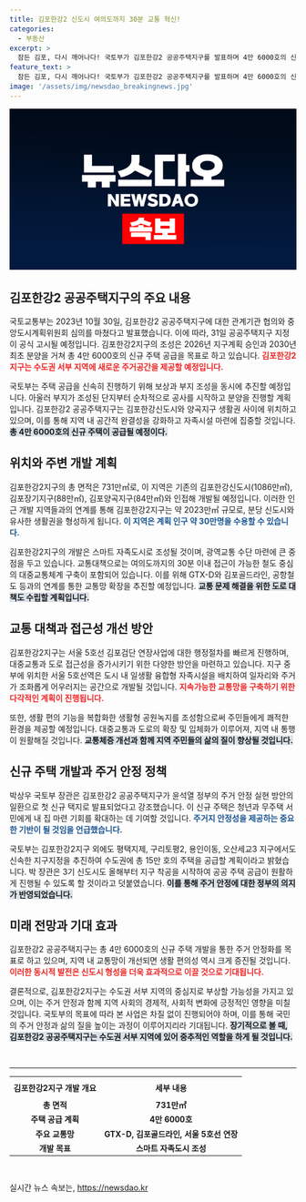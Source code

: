 ```yaml
---
title: 김포한강2 신도시 여의도까지 30분 교통 혁신!
categories:
  - 부동산
excerpt: >
  잠든 김포, 다시 깨어나다! 국토부가 김포한강2 공공주택지구를 발표하며 4만 6000호의 신규 주택을 공급할 계획이라고 밝혔습니다. 교통난 해소와 생활형 공원녹지 조성으로 더 나은 미래가 펼쳐질 것입니다!
feature_text: >
  잠든 김포, 다시 깨어나다! 국토부가 김포한강2 공공주택지구를 발표하며 4만 6000호의 신규 주택을 공급할 계획이라고 밝혔습니다. 교통난 해소와 생활형 공원녹지 조성으로 더 나은 미래가 펼쳐질 것입니다!
image: '/assets/img/newsdao_breakingnews.jpg'
---
```


<p><img src="/assets/img/newsdao_breakingnews.jpg" alt="pcversion 속보" /></p>

<h2 data-ke-size="size26">김포한강2 공공주택지구의 주요 내용</h2>

<p data-ke-size="size16">국토교통부는 2023년 10월 30일, 김포한강2 공공주택지구에 대한 관계기관 협의와 중앙도시계획위원회 심의를 마쳤다고 발표했습니다. 이에 따라, 31일 공공주택지구 지정이 공식 고시될 예정입니다. 김포한강2지구의 조성은 2026년 지구계획 승인과 2030년 최초 분양을 거쳐 총 4만 6000호의 신규 주택 공급을 목표로 하고 있습니다. <b><span style="color: #ee2323;">김포한강2지구는 수도권 서부 지역에 새로운 주거공간을 제공할 예정입니다.</span></b></p>

<p data-ke-size="size16">국토부는 주택 공급을 신속히 진행하기 위해 보상과 부지 조성을 동시에 추진할 예정입니다. 아울러 부지가 조성된 단지부터 순차적으로 공사를 시작하고 분양을 진행할 계획입니다. 김포한강2 공공주택지구는 김포한강신도시와 양곡지구 생활권 사이에 위치하고 있으며, 이를 통해 지역 내 공간적 완결성을 강화하고 자족시설 마련에 집중할 것입니다. <b><span style="background-color: #21538527;">총 4만 6000호의 신규 주택이 공급될 예정이다.</span></b></p>

<h2 data-ke-size="size26">위치와 주변 개발 계획</h2>

<p data-ke-size="size16">김포한강2지구의 총 면적은 731만㎡로, 이 지역은 기존의 김포한강신도시(1086만㎡), 김포장기지구(88만㎡), 김포양곡지구(84만㎡)와 인접해 개발될 예정입니다. 이러한 인근 개발 지역들과의 연계를 통해 김포한강2지구는 약 2023만㎡ 규모로, 분당 신도시와 유사한 생활권을 형성하게 됩니다. <b><span style="color: #1a5490;">이 지역은 계획 인구 약 30만명을 수용할 수 있습니다.</span></b></p>

<p data-ke-size="size16">김포한강2지구의 개발은 스마트 자족도시로 조성될 것이며, 광역교통 수단 마련에 큰 중점을 두고 있습니다. 교통대책으로는 여의도까지의 30분 이내 접근이 가능한 철도 중심의 대중교통체계 구축이 포함되어 있습니다. 이를 위해 GTX-D와 김포골드라인, 공항철도 등과의 연계를 통한 교통망 확장을 추진할 예정입니다. <b><span style="background-color: #21538527;">교통 문제 해결을 위한 도로 대책도 수립할 계획입니다.</span></b></p>

<h2 data-ke-size="size26">교통 대책과 접근성 개선 방안</h2>

<p data-ke-size="size16">김포한강2지구는 서울 5호선 김포검단 연장사업에 대한 행정절차를 빠르게 진행하며, 대중교통과 도로 접근성을 증가시키기 위한 다양한 방안을 마련하고 있습니다. 지구 중부에 위치한 서울 5호선역은 도시 내 일생활 융합형 자족시설을 배치하여 일자리와 주거가 조화롭게 어우러지는 공간으로 개발될 것입니다. <b><span style="color: #ee2323;">지속가능한 교통망을 구축하기 위한 다각적인 계획이 진행됩니다.</span></b></p>

<p data-ke-size="size16">또한, 생활 편의 기능을 복합화한 생활형 공원녹지를 조성함으로써 주민들에게 쾌적한 환경을 제공할 예정입니다. 대중교통과 도로의 확장 및 입체화가 이루어져, 지역 내 통행이 원활해질 것입니다. <b><span style="background-color: #21538527;">교통체증 개선과 함께 지역 주민들의 삶의 질이 향상될 것입니다.</span></b></p>

<h2 data-ke-size="size26">신규 주택 개발과 주거 안정 정책</h2>

<p data-ke-size="size16">박상우 국토부 장관은 김포한강2 공공주택지구가 윤석열 정부의 주거 안정 실현 방안의 일환으로 첫 신규 택지로 발표되었다고 강조했습니다. 이 신규 주택은 청년과 무주택 서민에게 내 집 마련 기회를 확대하는 데 기여할 것입니다. <b><span style="color: #1a5490;">주거지 안정성을 제공하는 중요한 기반이 될 것임을 언급했습니다.</span></b></p>

<p data-ke-size="size16">국토부는 김포한강2지구 외에도 평택지제, 구리토평2, 용인이동, 오산세교3 지구에서도 신속한 지구지정을 추진하여 수도권에 총 15만 호의 주택을 공급할 계획이라고 밝혔습니다. 박 장관은 3기 신도시도 올해부터 지구 착공을 시작하여 공공 주택 공급이 원활하게 진행될 수 있도록 할 것이라고 덧붙였습니다. <b><span style="background-color: #21538527;">이를 통해 주거 안정에 대한 정부의 의지가 반영되었습니다.</span></b></p>

<h2 data-ke-size="size26">미래 전망과 기대 효과</h2>

<p data-ke-size="size16">김포한강2 공공주택지구는 총 4만 6000호의 신규 주택 개발을 통한 주거 안정화를 목표로 하고 있으며, 지역 내 교통망이 개선되면 생활 편의성 역시 크게 증진될 것입니다. <b><span style="color: #ee2323;">이러한 동시적 발전은 신도시 형성을 더욱 효과적으로 이끌 것으로 기대됩니다.</span></b></p>

<p data-ke-size="size16">결론적으로, 김포한강2지구는 수도권 서부 지역의 중심지로 부상할 가능성을 가지고 있으며, 이는 주거 안정과 함께 지역 사회의 경제적, 사회적 변화에 긍정적인 영향을 미칠 것입니다. 국토부의 목표에 따라 본 사업은 차질 없이 진행되어야 하며, 이를 통해 국민의 주거 안정과 삶의 질을 높이는 과정이 이루어지리라 기대됩니다. <b><span style="background-color: #21538527;">장기적으로 볼 때, 김포한강2 공공주택지구는 수도권 서부 지역에 있어 중추적인 역할을 하게 될 것입니다.</span></b></p>

<p data-ke-size="size16">&nbsp;</p>

<hr />

<table style="width: 100%; border-collapse: collapse;">
    <tr>
        <th style="text-align: center; height: 30px;">김포한강2지구 개발 개요</th>
        <th style="text-align: center; height: 30px;">세부 내용</th>
    </tr>
    <tr>
        <td style="text-align: center; height: 17px;"><b>총 면적</b></td>
        <td style="text-align: center; height: 17px;"><b>731만㎡</b></td>
    </tr>
    <tr>
        <td style="text-align: center; height: 17px;"><b>주택 공급 계획</b></td>
        <td style="text-align: center; height: 17px;"><b>4만 6000호</b></td>
    </tr>
    <tr>
        <td style="text-align: center; height: 17px;"><b>주요 교통망</b></td>
        <td style="text-align: center; height: 17px;"><b>GTX-D, 김포골드라인, 서울 5호선 연장</b></td>
    </tr>
    <tr>
        <td style="text-align: center; height: 17px;"><b>개발 목표</b></td>
        <td style="text-align: center; height: 17px;"><b>스마트 자족도시 조성</b></td>
    </tr>
</table>

<p data-ke-size="size16">&nbsp;</p>
실시간 뉴스 속보는, <a href="https://newsdao.kr" rel="dofollow">https://newsdao.kr</a>


